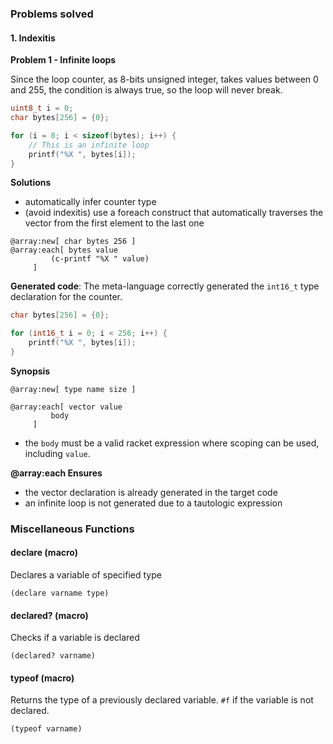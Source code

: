 ### Problems solved

#### 1. Indexitis

**Problem 1 - Infinite loops**

Since the loop counter, as 8-bits unsigned integer, takes values between 0 and 255, the condition is always true, so the loop will never break.

```cpp
uint8_t i = 0;
char bytes[256] = {0};

for (i = 0; i < sizeof(bytes); i++) {
    // This is an infinite loop
    printf("%X ", bytes[i]);
}
```

**Solutions**

* automatically infer counter type
* (avoid indexitis) use a foreach construct that automatically traverses the vector from the first element to the last one

```racket
@array:new[ char bytes 256 ]
@array:each[ bytes value
         (c-printf "%X " value)
     ]
```

**Generated code**: The meta-language correctly generated the `int16_t` type declaration for the counter.

```cpp
char bytes[256] = {0};

for (int16_t i = 0; i < 256; i++) {
    printf("%X ", bytes[i]);
}
```

**Synopsis**
```racket
@array:new[ type name size ]
```

```racket
@array:each[ vector value
         body
     ]

```
* the `body` must be a valid racket expression where scoping can be used, including `value`.

**@array:each Ensures**

* the vector declaration is already generated in the target code
* an infinite loop is not generated due to a tautologic expression


### Miscellaneous Functions

#### declare (macro)

Declares a variable of specified type

```racket
(declare varname type)
```

#### declared? (macro)

Checks if a variable is declared

```racket
(declared? varname)
```

#### typeof (macro)

Returns the type of a previously declared variable. `#f` if the variable is not declared.

```racket
(typeof varname)
```
